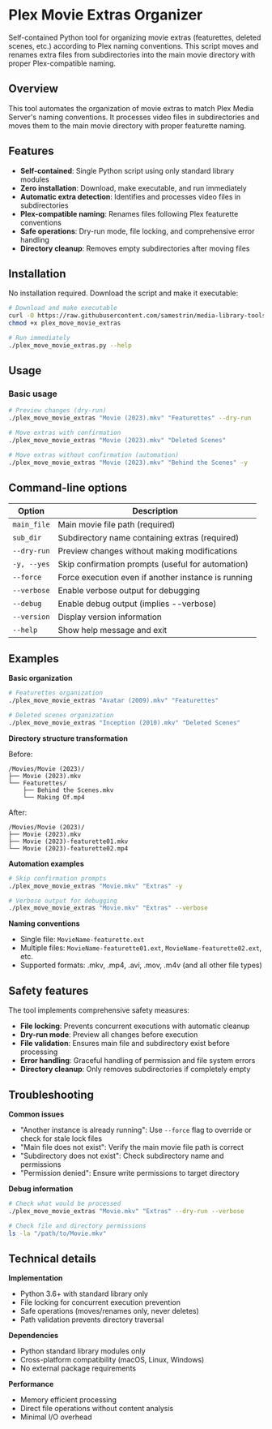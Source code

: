 # Plex Movie Extras Organizer

Self-contained Python tool for organizing movie extras (featurettes, deleted scenes, etc.) according to Plex naming conventions. This script moves and renames extra files from subdirectories into the main movie directory with proper Plex-compatible naming.

## Overview

This tool automates the organization of movie extras to match Plex Media Server's naming conventions. It processes video files in subdirectories and moves them to the main movie directory with proper featurette naming.

## Features

- **Self-contained**: Single Python script using only standard library modules
- **Zero installation**: Download, make executable, and run immediately
- **Automatic extra detection**: Identifies and processes video files in subdirectories
- **Plex-compatible naming**: Renames files following Plex featurette conventions
- **Safe operations**: Dry-run mode, file locking, and comprehensive error handling
- **Directory cleanup**: Removes empty subdirectories after moving files

## Installation

No installation required. Download the script and make it executable:

```bash
# Download and make executable
curl -O https://raw.githubusercontent.com/samestrin/media-library-tools/main/plex/plex_move_movie_extras
chmod +x plex_move_movie_extras

# Run immediately
./plex_move_movie_extras.py --help
```

## Usage

### Basic usage
```bash
# Preview changes (dry-run)
./plex_move_movie_extras "Movie (2023).mkv" "Featurettes" --dry-run

# Move extras with confirmation
./plex_move_movie_extras "Movie (2023).mkv" "Deleted Scenes"

# Move extras without confirmation (automation)
./plex_move_movie_extras "Movie (2023).mkv" "Behind the Scenes" -y
```

## Command-line options

| Option | Description |
|--------|-------------|
| `main_file` | Main movie file path (required) |
| `sub_dir` | Subdirectory name containing extras (required) |
| `--dry-run` | Preview changes without making modifications |
| `-y, --yes` | Skip confirmation prompts (useful for automation) |
| `--force` | Force execution even if another instance is running |
| `--verbose` | Enable verbose output for debugging |
| `--debug` | Enable debug output (implies --verbose) |
| `--version` | Display version information |
| `--help` | Show help message and exit |

## Examples

**Basic organization**
```bash
# Featurettes organization
./plex_move_movie_extras "Avatar (2009).mkv" "Featurettes"

# Deleted scenes organization
./plex_move_movie_extras "Inception (2010).mkv" "Deleted Scenes"
```

**Directory structure transformation**

Before:
```
/Movies/Movie (2023)/
├── Movie (2023).mkv
└── Featurettes/
    ├── Behind the Scenes.mkv
    └── Making Of.mp4
```

After:
```
/Movies/Movie (2023)/
├── Movie (2023).mkv
├── Movie (2023)-featurette01.mkv
└── Movie (2023)-featurette02.mp4
```

**Automation examples**
```bash
# Skip confirmation prompts
./plex_move_movie_extras "Movie.mkv" "Extras" -y

# Verbose output for debugging
./plex_move_movie_extras "Movie.mkv" "Extras" --verbose
```

**Naming conventions**
- Single file: `MovieName-featurette.ext`
- Multiple files: `MovieName-featurette01.ext`, `MovieName-featurette02.ext`, etc.
- Supported formats: .mkv, .mp4, .avi, .mov, .m4v (and all other file types)

## Safety features

The tool implements comprehensive safety measures:

- **File locking**: Prevents concurrent executions with automatic cleanup
- **Dry-run mode**: Preview all changes before execution
- **File validation**: Ensures main file and subdirectory exist before processing
- **Error handling**: Graceful handling of permission and file system errors
- **Directory cleanup**: Only removes subdirectories if completely empty

## Troubleshooting

**Common issues**

- "Another instance is already running": Use `--force` flag to override or check for stale lock files
- "Main file does not exist": Verify the main movie file path is correct
- "Subdirectory does not exist": Check subdirectory name and permissions
- "Permission denied": Ensure write permissions to target directory

**Debug information**

```bash
# Check what would be processed
./plex_move_movie_extras "Movie.mkv" "Extras" --dry-run --verbose

# Check file and directory permissions
ls -la "/path/to/Movie.mkv"
```

## Technical details

**Implementation**
- Python 3.6+ with standard library only
- File locking for concurrent execution prevention
- Safe operations (moves/renames only, never deletes)
- Path validation prevents directory traversal

**Dependencies**
- Python standard library modules only
- Cross-platform compatibility (macOS, Linux, Windows)
- No external package requirements

**Performance**
- Memory efficient processing
- Direct file operations without content analysis
- Minimal I/O overhead